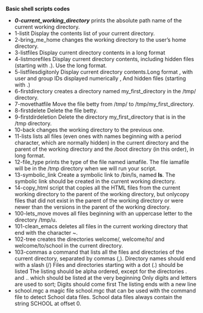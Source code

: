 **Basic shell scripts codes**
* **_0-current_working_directory_**     prints the absolute path name of the current working directory.
* 1-listit                        Display the contents list of your current directory.
* 2-bring_me_home                 changes the working directory to the user’s home directory.
* 3-listfiles                     Display current directory contents in a long format
* 4-listmorefiles                 Display current directory contents, including hidden files (starting with .). Use the long format.
* 5-listfilesdigitonly            Display current directory contents.Long format , with user and group IDs displayed numerically , And hidden files (starting with .)
* 6-firstdirectory                creates a directory named my_first_directory in the /tmp/ directory.
* 7-movethatfile                  Move the file betty from /tmp/ to /tmp/my_first_directory.
* 8-firstdelete                   Delete the file betty.
* 9-firstdirdeletion              Delete the directory my_first_directory that is in the /tmp directory.
* 10-back                         changes the working directory to the previous one.
* 11-lists                        lists all files (even ones with names beginning with a period character, which are normally hidden) in the current directory and                                         the parent of the working directory and the /boot directory (in this order), in long format.
* 12-file_type                    prints the type of the file named iamafile. The file iamafile will be in the /tmp directory when we will run your script.
* 13-symbolic_link                Create a symbolic link to /bin/ls, named __ls__. The symbolic link should be created in the current working directory.
* 14-copy_html                    script that copies all the HTML files from the current working directory to the parent of the working directory,
                                  but onlycopy files that did not exist in the parent of the working directory or were newer than the versions in the parent of the                                         working directory.
* 100-lets_move                   moves all files beginning with an uppercase letter to the directory /tmp/u.
* 101-clean_emacs                 deletes all files in the current working directory that end with the character ~.
* 102-tree                        creates the directories welcome/, welcome/to/ and welcome/to/school in the current directory.
* 103-commas                      a command that lists all the files and directories of the current directory, separated by commas (,).
                                  Directory names should end with a slash (/)
                                  Files and directories starting with a dot (.) should be listed
                                  The listing should be alpha ordered, except for the directories . and .. which should be listed at the very beginning
                                  Only digits and letters are used to sort; Digits should come first
                                  The listing ends with a new line
* school.mgc                      a magic file school.mgc that can be used with the command file to detect School data files. School data files always contain the                                         string SCHOOL at offset 0.                                   
